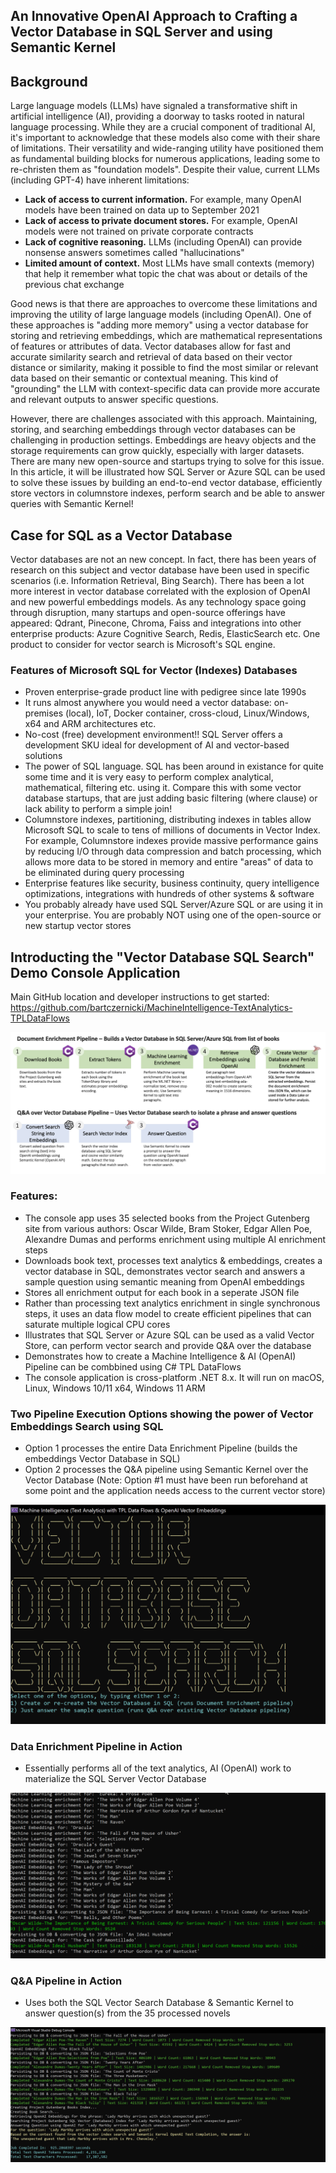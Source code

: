 ## An Innovative OpenAI Approach to Crafting a Vector Database in SQL Server and using Semantic Kernel

## Background

Large language models (LLMs) have signaled a transformative shift in artificial intelligence (AI), providing a doorway to tasks rooted in natural language processing. While they are a crucial component of traditional AI, it's important to acknowledge that these models also come with their share of limitations. Their versatility and wide-ranging utility have positioned them as fundamental building blocks for numerous applications, leading some to re-christen them as "foundation models". Despite their value, current LLMs (including GPT-4)
have inherent limitations:
* **Lack of access to current information.** For example, many OpenAI models have been trained on data up to September 2021  
* **Lack of access to private document stores.** For example, OpenAI models were not trained on private corporate contracts  
* **Lack of cognitive reasoning.** LLMs (including OpenAI) can provide nonsense answers sometimes called "hallucinations"  
* **Limited amount of context.** Most LLMs have small contexts (memory) that help it remember what topic the chat was about or details of the previous chat exchange   

Good news is that there are approaches to overcome these limitations and improving the utility of large language models (including OpenAI). One of these approaches is "adding more memory" using a vector database for storing and retrieving embeddings, which are mathematical representations of features or attributes of data. Vector databases allow for fast and accurate similarity search and retrieval of data based on their vector distance or similarity, making it possible to find the most similar or relevant data based on their semantic or contextual meaning. This kind of "grounding" the LLM with context-specific data can provide more accurate and relevant outputs to answer specific questions.

However, there are challenges associated with this approach. Maintaining, storing, and searching embeddings through vector databases can be challenging in production settings. Embeddings are heavy objects and the storage requirements can grow quickly, especially with larger datasets. There are many new open-source and startups trying to solve for this issue. In this article, it will be illustrated how SQL Server or Azure SQL can be used to solve these issues by building an end-to-end vector database, efficiently store vectors in columnstore indexes, perform search and be able to answer queries with Semantic Kernel!

## Case for SQL as a Vector Database

Vector databases are not an new concept. In fact, there has been years of research on this subject and vector database have been used in specific scenarios (i.e. Information Retrieval, Bing Search). There has been a lot more interest in vector database correlated with the explosion of OpenAI and new powerful embeddings models. As any technology space going through disruption, many startups and open-source offerings have appeared: Qdrant, Pinecone, Chroma, Faiss and integrations into other enterprise products: Azure Cognitive Search, Redis, ElasticSearch etc. One product to consider for vector search is Microsoft's SQL engine.

### Features of Microsoft SQL for Vector (Indexes) Databases
* Proven enterprise-grade product line with pedigree since late 1990s  
* It runs almost anywhere you would need a vector database: on-premises (local), IoT, Docker container, cross-cloud, Linux/Windows, x64 and ARM architectures etc.
* No-cost (free) development environment!! SQL Server offers a development SKU ideal for development of AI and vector-based solutions  
* The power of SQL language. SQL has been around in existance for quite some time and it is very easy to perform complex analytical, mathematical, filtering etc. using it. Compare this with some vector database startups, that are just adding basic filtering (where clause) or lack ability to perform a simple join!  
* Columnstore indexes, partitioning, distributing indexes in tables allow Microsoft SQL to scale to tens of millions of documents in  Vector Index. For example, Columnstore indexes provide massive performance gains by reducing I/O through data compression and batch processing, which allows more data to be stored in memory and entire "areas" of data to be eliminated during query processing  
* Enterprise features like security, business continuity, query intelligence optimizations, integrations with hundreds of other systems & software
* You probably already have used SQL Server/Azure SQL or are using it in your enterprise. You are probably NOT using one of the open-source or new startup vector stores  

## Introducting the "Vector Database SQL Search" Demo Console Application  

Main GitHub location and developer instructions to get started:  
https://github.com/bartczernicki/MachineIntelligence-TextAnalytics-TPLDataFlows  

![TPL Pipeline](https://raw.githubusercontent.com/bartczernicki/Articles/main/20230507-AnInnovativeOpenAIApproachtoCraftingaVectorDatabaseinSQLServerandusingSemanticKernel/Images/TPLDataFlows-Pipeline.png)  

### Features:
* The console app uses 35 selected books from the Project Gutenberg site from various authors: Oscar Wilde, Bram Stoker, Edgar Allen Poe, Alexandre Dumas and performs enrichment using multiple AI enrichment steps
* Downloads book text, processes text analytics & embeddings, creates a vector database in SQL, demonstrates vector search and answers a sample question using semantic meaning from OpenAI embeddings
* Stores all enrichment output for each book in a seperate JSON file
* Rather than processing text analytics enrichment in single synchronous steps, it uses an data flow model to create efficient pipelines that can saturate multiple logical CPU cores  
* Illustrates that SQL Server or Azure SQL can be used as a valid Vector Store, can perform vector search and provide Q&A over the database
* Demonstrates how to create a Machine Intelligence & AI (OpenAI) Pipeline can be combbined using C# TPL DataFlows
* The console application is cross-platform .NET 8.x. It will run on macOS, Linux, Windows 10/11 x64, Windows 11 ARM

### Two Pipeline Execution Options showing the power of Vector Embeddings Search using SQL
* Option 1 processes the entire Data Enrichment Pipeline (builds the embeddings Vector Database in SQL)
* Option 2 processes the Q&A pipeline using Semantic Kernel over the Vector Database (Note: Option #1 must have been run beforehand at some point and the application needs access to the current vector store)  

![TPL Pipeline](https://raw.githubusercontent.com/bartczernicki/Articles/main/20230507-AnInnovativeOpenAIApproachtoCraftingaVectorDatabaseinSQLServerandusingSemanticKernel/Images/TPLDataFlows-ConsoleApp.png)  

### Data Enrichment Pipeline in Action  
* Essentially performs all of the text analytics, AI (OpenAI) work to materialize the SQL Server Vector Database

![Data Enrichment Pipeline](https://raw.githubusercontent.com/bartczernicki/Articles/main/20230507-AnInnovativeOpenAIApproachtoCraftingaVectorDatabaseinSQLServerandusingSemanticKernel/Images/TPLVectorEmbeddingsProcessingConsole.gif)  

### Q&A Pipeline in Action  
* Uses both the SQL Vector Search Database & Semantic Kernel to answer question(s) from the 35 processed novels

![Q&A Pipeline](https://raw.githubusercontent.com/bartczernicki/Articles/main/20230507-AnInnovativeOpenAIApproachtoCraftingaVectorDatabaseinSQLServerandusingSemanticKernel/Images/TPLDataFlows-Pipeline-Finish.png)  

